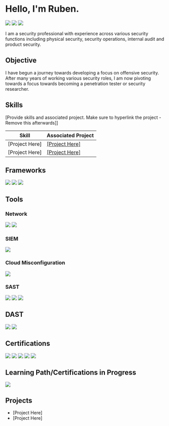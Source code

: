 # Hello, I'm Ruben.
<a href="https://www.linkedin.com/in/ruben-llerena-248924121"><img src="https://img.shields.io/badge/-LinkedIn-0072b1?&style=for-the-badge&logo=linkedin&logoColor=white" /></a> 
<a href="https://hackerone.com/darkmagic850"><img src="https://img.shields.io/badge/-HackerOne-FF6200?&style=for-the-badge&logo=hackerone&logoColor=white" /></a>
<a href="https://app.hackthebox.com/profile/1993695"><img src="https://img.shields.io/badge/-Hack%20The%20Box-9FEF00?style=for-the-badge&logo=Hack%20The%20Box&logoColor=white" /></a>

I am a security professional with experience across various security functions including physical security, security operations, internal audit and product security.

## Objective

I have begun a journey towards developing a focus on offensive security. After many years of working various security roles, I am now pivoting towards a focus towards becoming a penetration tester or security researcher.  

## Skills
[Provide skills and associated project. Make sure to hyperlink the project - Remove this afterwards]]

| Skill                                         | Associated Project         |
|-----------------------------------------------|----------------------------|
| [Project Here]          | <a href="https://google.com">[Project Here]</a>|
| [Project Here] | <a href="https://google.com">[Project Here]</a>|

## Frameworks

<div>
    <img src="https://img.shields.io/badge/-OWASP-1679A7?&style=for-the-badge&logo=Wireshark&logoColor=white" />
    <img src="https://img.shields.io/badge/-Penetration Testing Framework-EF3B2D?&style=for-the-badge&logo=Suricata&logoColor=white" />
    <img src="https://img.shields.io/badge/-Pending-777BB4?&style=for-the-badge&logo=Zeek&logoColor=white" />
</div>

## Tools

### Network
<div>
    <img src="https://img.shields.io/badge/-Nmap-1679A7?&style=for-the-badge&logo=Wireshark&logoColor=white" />
    <img src="https://img.shields.io/badge/-Wireshark-EF3B2D?&style=for-the-badge&logo=Suricata&logoColor=white" />
</div>

### SIEM
<div>
    <img src="https://img.shields.io/badge/-Splunk-000000?&style=for-the-badge&logo=Splunk&logoColor=white" />
</div>

### Cloud Misconfiguration
<div>
    <img src="https://img.shields.io/badge/-Wiz-000000?&style=for-the-badge&logo=Splunk&logoColor=white" />
</div>

### SAST
<div>
    <img src="https://img.shields.io/badge/-SpectralOps-00A4EF?&style=for-the-badge&logo=Microsoft&logoColor=white" />
    <img src="https://img.shields.io/badge/-Trufflehog-4B275F?&style=for-the-badge&logo=Velociraptor&logoColor=white" />
        <img src="https://img.shields.io/badge/-Semgrep-4B275F?&style=for-the-badge&logo=Velociraptor&logoColor=white" />
</div>

## DAST 
<div>
    <img src="https://img.shields.io/badge/-Burp Suite-00A4EF?&style=for-the-badge&logo=Microsoft&logoColor=white" />
    <img src="https://img.shields.io/badge/-Zap-00A4EF?&style=for-the-badge&logo=Microsoft&logoColor=white" />
</div>

## Certifications
<div>
<img src="https://img.shields.io/badge/-Security%2B-FF0000?&style=for-the-badge&logo=CompTIA&logoColor=white" />
<img src="https://img.shields.io/badge/-GCIH-007ACC?&style=for-the-badge&logo=GIAC&logoColor=white" />
<img src="https://img.shields.io/badge/-AWS Architect Associate-4D4D4D?&style=for-the-badge&logo=CompTIA&logoColor=white" />
<img src="https://img.shields.io/badge/-AWS Developer Associate-006400?&style=for-the-badge&logoColor=white" />
<img src="https://img.shields.io/badge/-Junior Penetration Tester-000080?&style=for-the-badge&logoColor=white" />
</div>

## Learning Path/Certifications in Progress
<div>
<img src="https://img.shields.io/badge/-Practical Network Penetration Tester (PNPT)-FF0000?&style=for-the-badge&logo=CompTIA&logoColor=white" />
</div>

## Projects
- [Project Here]
- [Project Here]
